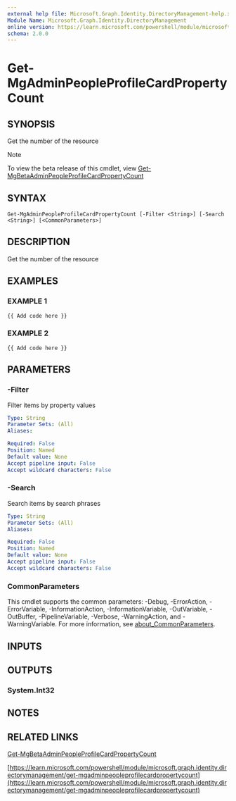 ```yaml
---
external help file: Microsoft.Graph.Identity.DirectoryManagement-help.xml
Module Name: Microsoft.Graph.Identity.DirectoryManagement
online version: https://learn.microsoft.com/powershell/module/microsoft.graph.identity.directorymanagement/get-mgadminpeopleprofilecardpropertycount
schema: 2.0.0
---
```


# Get-MgAdminPeopleProfileCardPropertyCount

## SYNOPSIS
Get the number of the resource

> [!NOTE]
> To view the beta release of this cmdlet, view [Get-MgBetaAdminPeopleProfileCardPropertyCount](/powershell/module/Microsoft.Graph.Beta.Identity.DirectoryManagement/Get-MgBetaAdminPeopleProfileCardPropertyCount?view=graph-powershell-beta)

## SYNTAX

```
Get-MgAdminPeopleProfileCardPropertyCount [-Filter <String>] [-Search <String>] [<CommonParameters>]
```

## DESCRIPTION
Get the number of the resource

## EXAMPLES

### EXAMPLE 1
```
{{ Add code here }}
```

### EXAMPLE 2
```
{{ Add code here }}
```

## PARAMETERS

### -Filter
Filter items by property values

```yaml
Type: String
Parameter Sets: (All)
Aliases:

Required: False
Position: Named
Default value: None
Accept pipeline input: False
Accept wildcard characters: False
```

### -Search
Search items by search phrases

```yaml
Type: String
Parameter Sets: (All)
Aliases:

Required: False
Position: Named
Default value: None
Accept pipeline input: False
Accept wildcard characters: False
```

### CommonParameters
This cmdlet supports the common parameters: -Debug, -ErrorAction, -ErrorVariable, -InformationAction, -InformationVariable, -OutVariable, -OutBuffer, -PipelineVariable, -Verbose, -WarningAction, and -WarningVariable. For more information, see [about_CommonParameters](http://go.microsoft.com/fwlink/?LinkID=113216).

## INPUTS

## OUTPUTS

### System.Int32
## NOTES

## RELATED LINKS
[Get-MgBetaAdminPeopleProfileCardPropertyCount](/powershell/module/Microsoft.Graph.Beta.Identity.DirectoryManagement/Get-MgBetaAdminPeopleProfileCardPropertyCount?view=graph-powershell-beta)

[https://learn.microsoft.com/powershell/module/microsoft.graph.identity.directorymanagement/get-mgadminpeopleprofilecardpropertycount](https://learn.microsoft.com/powershell/module/microsoft.graph.identity.directorymanagement/get-mgadminpeopleprofilecardpropertycount)


